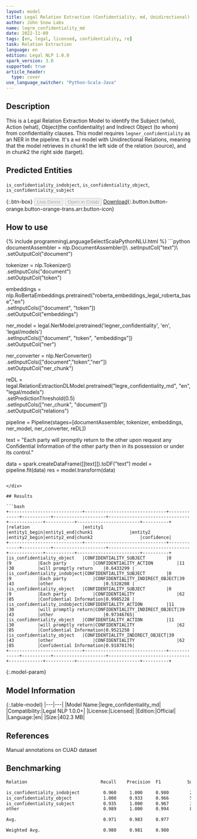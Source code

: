 ```yaml
---
layout: model
title: Legal Relation Extraction (Confidentiality, md, Unidirectional)
author: John Snow Labs
name: legre_confidentiality_md
date: 2022-11-09
tags: [en, legal, licensed, confidentiality, re]
task: Relation Extraction
language: en
edition: Legal NLP 1.0.0
spark_version: 3.0
supported: true
article_header:
  type: cover
use_language_switcher: "Python-Scala-Java"
---
```


## Description

This is a Legal Relation Extraction Model to identify the Subject (who), Action (what), Object(the confidentiality) and Indirect Object (to whom) from confidentiality clauses. This model requires `legner_confidentiality` as an NER in the pipeline. It's a `md` model with Unidirectional Relations, meaning that the model retrieves in chunk1 the left side of the relation (source), and in chunk2 the right side (target).

## Predicted Entities

`is_confidentiality_indobject`, `is_confidentiality_object`, `is_confidentiality_subject`

{:.btn-box}
<button class="button button-orange" disabled>Live Demo</button>
<button class="button button-orange" disabled>Open in Colab</button>
[Download](https://s3.amazonaws.com/auxdata.johnsnowlabs.com/legal/models/legre_confidentiality_md_en_1.0.0_3.0_1668006317769.zip){:.button.button-orange.button-orange-trans.arr.button-icon}

## How to use



<div class="tabs-box" markdown="1">
{% include programmingLanguageSelectScalaPythonNLU.html %}
```python
 documentAssembler = nlp.DocumentAssembler()\
  .setInputCol("text")\
  .setOutputCol("document")

tokenizer = nlp.Tokenizer()\
  .setInputCols("document")\
  .setOutputCol("token")

embeddings = nlp.RoBertaEmbeddings.pretrained("roberta_embeddings_legal_roberta_base","en") \
    .setInputCols(["document", "token"]) \
    .setOutputCol("embeddings")

ner_model = legal.NerModel.pretrained('legner_confidentiality', 'en', 'legal/models') \
        .setInputCols(["document", "token", "embeddings"]) \
        .setOutputCol("ner")

ner_converter = nlp.NerConverter() \
        .setInputCols(["document","token","ner"]) \
        .setOutputCol("ner_chunk")

reDL = legal.RelationExtractionDLModel.pretrained("legre_confidentiality_md", "en", "legal/models") \
    .setPredictionThreshold(0.5) \
    .setInputCols(["ner_chunk", "document"]) \
    .setOutputCol("relations")
    
pipeline = Pipeline(stages=[documentAssembler, tokenizer, embeddings, ner_model, ner_converter, reDL])

text = "Each party will promptly return to the other upon request any Confidential Information of the other party then in its possession or under its control."

data = spark.createDataFrame([[text]]).toDF("text")
model = pipeline.fit(data)
res = model.transform(data)
```

</div>

## Results

```bash
+----------------------------+-------------------------------+-------------+-----------+--------------------+-------------------------------+-------------+-----------+------------------------+----------+
|relation                    |entity1                        |entity1_begin|entity1_end|chunk1              |entity2                        |entity2_begin|entity2_end|chunk2                  |confidence|
+----------------------------+-------------------------------+-------------+-----------+--------------------+-------------------------------+-------------+-----------+------------------------+----------+
|is_confidentiality_object   |CONFIDENTIALITY_SUBJECT        |0            |9          |Each party          |CONFIDENTIALITY_ACTION         |11           |30         |will promptly return    |0.6433299 |
|is_confidentiality_indobject|CONFIDENTIALITY_SUBJECT        |0            |9          |Each party          |CONFIDENTIALITY_INDIRECT_OBJECT|39           |43         |other                   |0.5328208 |
|is_confidentiality_object   |CONFIDENTIALITY_SUBJECT        |0            |9          |Each party          |CONFIDENTIALITY                |62           |85         |Confidential Information|0.9985228 |
|is_confidentiality_indobject|CONFIDENTIALITY_ACTION         |11           |30         |will promptly return|CONFIDENTIALITY_INDIRECT_OBJECT|39           |43         |other                   |0.97346765|
|is_confidentiality_object   |CONFIDENTIALITY_ACTION         |11           |30         |will promptly return|CONFIDENTIALITY                |62           |85         |Confidential Information|0.9521258 |
|is_confidentiality_object   |CONFIDENTIALITY_INDIRECT_OBJECT|39           |43         |other               |CONFIDENTIALITY                |62           |85         |Confidential Information|0.91878176|
+----------------------------+-------------------------------+-------------+-----------+--------------------+-------------------------------+-------------+-----------+------------------------+----------+

```

{:.model-param}
## Model Information

{:.table-model}
|---|---|
|Model Name:|legre_confidentiality_md|
|Compatibility:|Legal NLP 1.0.0+|
|License:|Licensed|
|Edition:|Official|
|Language:|en|
|Size:|402.3 MB|

## References

Manual annotations on CUAD dataset

## Benchmarking

```bash
Relation                            Recall    Precision  F1          Support 

is_confidentiality_indobject         0.960     1.000     0.980        25 
is_confidentiality_object            1.000     0.933     0.966        56
is_confidentiality_subject           0.935     1.000     0.967        31
other                                0.989     1.000     0.994        88

Avg.                                 0.971     0.983     0.977

Weighted Avg.                        0.980     0.981     0.980
```
